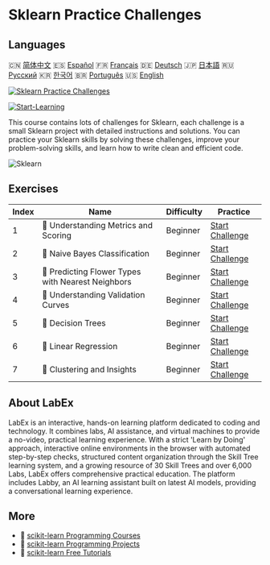# Sklearn Practice Challenges

## Languages

🇨🇳 [简体中文](README_zh.md) 🇪🇸 [Español](README_es.md) 🇫🇷 [Français](README_fr.md) 🇩🇪 [Deutsch](README_de.md) 🇯🇵 [日本語](README_ja.md) 🇷🇺 [Русский](README_ru.md) 🇰🇷 [한국어](README_ko.md) 🇧🇷 [Português](README_pt.md) 🇺🇸 [English](README.md) 

[![Sklearn Practice Challenges](https://cover-creator.labex.io/sklearn-practice-challenges.png)](https://labex.io/courses/sklearn-practice-challenges)

[![Start-Learning](https://img.shields.io/badge/Start-Learning-whitesmoke?style=for-the-badge)](https://labex.io/courses/sklearn-practice-challenges)

This course contains lots of challenges for Sklearn, each challenge is a small Sklearn project with detailed instructions and solutions. You can practice your Sklearn skills by solving these challenges, improve your problem-solving skills, and learn how to write clean and efficient code.

![Sklearn](https://img.shields.io/badge/Sklearn-whitesmoke?style=for-the-badge&logo=sklearn)


## Exercises

|   Index | Name                                               | Difficulty   | Practice                                                                                                                          |
|---------|----------------------------------------------------|--------------|-----------------------------------------------------------------------------------------------------------------------------------|
|       1 | 🎯  Understanding Metrics and Scoring              | Beginner     | <a target='_blank' href='https://labex.io/labs/python-understanding-metrics-and-scoring-185172'>Start Challenge</a>               |
|       2 | 🎯  Naive Bayes Classification                     | Beginner     | <a target='_blank' href='https://labex.io/labs/python-naive-bayes-classification-250427'>Start Challenge</a>                      |
|       3 | 🎯  Predicting Flower Types with Nearest Neighbors | Beginner     | <a target='_blank' href='https://labex.io/labs/sklearn-predicting-flower-types-with-nearest-neighbors-256147'>Start Challenge</a> |
|       4 | 🎯  Understanding Validation Curves                | Beginner     | <a target='_blank' href='https://labex.io/labs/python-understanding-validation-curves-106940'>Start Challenge</a>                 |
|       5 | 🎯  Decision Trees                                 | Beginner     | <a target='_blank' href='https://labex.io/labs/python-decision-trees-92597'>Start Challenge</a>                                   |
|       6 | 🎯  Linear Regression                              | Beginner     | <a target='_blank' href='https://labex.io/labs/python-linear-regression-185171'>Start Challenge</a>                               |
|       7 | 🎯  Clustering and Insights                        | Beginner     | <a target='_blank' href='https://labex.io/labs/python-clustering-and-insights-198286'>Start Challenge</a>                         |

## About LabEx

LabEx is an interactive, hands-on learning platform dedicated to coding and technology. It combines labs, AI assistance, and virtual machines to provide a no-video, practical learning experience. With a strict 'Learn by Doing' approach, interactive online environments in the browser with automated step-by-step checks, structured content organization through the Skill Tree learning system, and a growing resource of 30 Skill Trees and over 6,000 Labs, LabEx offers comprehensive practical education. The platform includes Labby, an AI learning assistant built on latest AI models, providing a conversational learning experience.

## More

- 🔗 [scikit-learn Programming Courses](https://github.com/labex-labs/awesome-programming-courses)
- 🔗 [scikit-learn Programming Projects](https://github.com/labex-labs/awesome-programming-projects)
- 🔗 [scikit-learn Free Tutorials](https://github.com/labex-labs/sklearn-free-tutorials)

